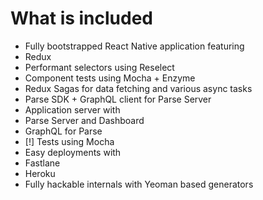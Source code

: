 # What is included

- Fully bootstrapped React Native application featuring 
 - Redux
 - Performant selectors using Reselect
 - Component tests using Mocha + Enzyme
 - Redux Sagas for data fetching and various async tasks
 - Parse SDK + GraphQL client for Parse Server
- Application server with
 - Parse Server and Dashboard
 - GraphQL for Parse
 - [!] Tests using Mocha
- Easy deployments with
 - Fastlane
 - Heroku
- Fully hackable internals with Yeoman based generators